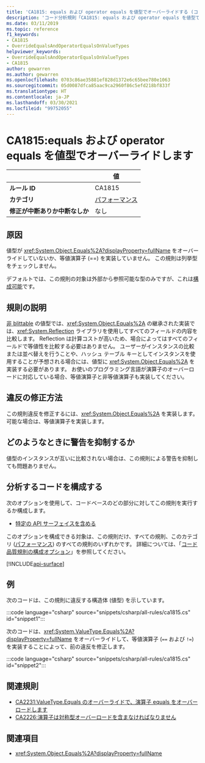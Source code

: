 ```yaml
---
title: 'CA1815: equals および operator equals を値型でオーバーライドする (コード分析)'
description: 'コード分析規則「CA1815: equals および operator equals を値型でオーバーライドする」について'
ms.date: 03/11/2019
ms.topic: reference
f1_keywords:
- CA1815
- OverrideEqualsAndOperatorEqualsOnValueTypes
helpviewer_keywords:
- OverrideEqualsAndOperatorEqualsOnValueTypes
- CA1815
author: gewarren
ms.author: gewarren
ms.openlocfilehash: 0703c86ae35881ef828d1372e6c65bee780e1063
ms.sourcegitcommit: 05d0087dfca85aac9ca2960f86c5efd218bf833f
ms.translationtype: HT
ms.contentlocale: ja-JP
ms.lasthandoff: 03/30/2021
ms.locfileid: "99752055"
---
```

# <a name="ca1815-override-equals-and-operator-equals-on-value-types"></a>CA1815:equals および operator equals を値型でオーバーライドします

| | 値 |
|-|-|
| **ルール ID** |CA1815|
| **カテゴリ** |[パフォーマンス](performance-warnings.md)|
| **修正が中断ありか中断なしか** |なし|

## <a name="cause"></a>原因

値型が <xref:System.Object.Equals%2A?displayProperty=fullName> をオーバーライドしていないか、等値演算子 (==) を実装していません。 この規則は列挙型をチェックしません。

デフォルトでは、この規則の対象は外部から参照可能な型のみですが、これは[構成可能](#configure-code-to-analyze)です。

## <a name="rule-description"></a>規則の説明

[非 blittable](../../../framework/interop/blittable-and-non-blittable-types.md) の値型では、<xref:System.Object.Equals%2A> の継承された実装では、<xref:System.Reflection> ライブラリを使用してすべてのフィールドの内容を比較します。 Reflection は計算コストが高いため、場合によってはすべてのフィールドで等値性を比較する必要はありません。 ユーザーがインスタンスの比較または並べ替えを行うことや、ハッシュ テーブル キーとしてインスタンスを使用することが予想される場合には、値型に <xref:System.Object.Equals%2A> を実装する必要があります。 お使いのプログラミング言語が演算子のオーバーロードに対応している場合、等値演算子と非等値演算子も実装してください。

## <a name="how-to-fix-violations"></a>違反の修正方法

この規則違反を修正するには、<xref:System.Object.Equals%2A> を実装します。 可能な場合は、等値演算子を実装します。

## <a name="when-to-suppress-warnings"></a>どのようなときに警告を抑制するか

値型のインスタンスが互いに比較されない場合は、この規則による警告を抑制しても問題ありません。

## <a name="configure-code-to-analyze"></a>分析するコードを構成する

次のオプションを使用して、コードベースのどの部分に対してこの規則を実行するか構成します。

- [特定の API サーフェイスを含める](#include-specific-api-surfaces)

このオプションを構成できる対象は、この規則だけ、すべての規則、このカテゴリ ([パフォーマンス](performance-warnings.md)) のすべての規則のいずれかです。 詳細については、「[コード品質規則の構成オプション](../code-quality-rule-options.md)」を参照してください。

[!INCLUDE[api-surface](~/includes/code-analysis/api-surface.md)]

## <a name="example"></a>例

次のコードは、この規則に違反する構造体 (値型) を示しています。

:::code language="csharp" source="snippets/csharp/all-rules/ca1815.cs" id="snippet1":::

次のコードは、<xref:System.ValueType.Equals%2A?displayProperty=fullName> をオーバーライドして、等値演算子 (`==` および `!=`) を実装することによって、前の違反を修正します。

:::code language="csharp" source="snippets/csharp/all-rules/ca1815.cs" id="snippet2":::

## <a name="related-rules"></a>関連規則

- [CA2231:ValueType.Equals のオーバーライドで、演算子 equals をオーバーロードします](ca2231.md)
- [CA2226:演算子は対称型オーバーロードを含まなければなりません](ca2226.md)

## <a name="see-also"></a>関連項目

- <xref:System.Object.Equals%2A?displayProperty=fullName>
